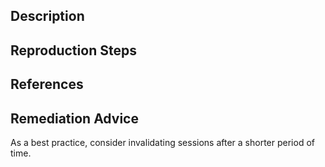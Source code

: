 ## Description


## Reproduction Steps


## References


## Remediation Advice

As a best practice, consider invalidating sessions after a shorter period of time.
